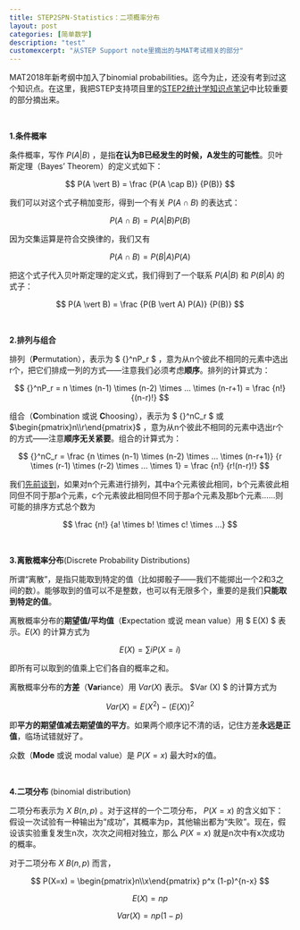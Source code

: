 ```yaml
---
title: STEP2SPN-Statistics：二项概率分布
layout: post
categories: [简单数学]
description: "test"
customexcerpt: "从STEP Support note里摘出的与MAT考试相关的部分"
---
```


MAT2018年新考纲中加入了binomial probabilities。迄今为止，还没有考到过这个知识点。在这里，我把STEP支持项目里的[STEP2统计学知识点笔记](https://maths.org/step/sites/maths.org.step/files/s2s3/Statistics_topic_notes_2019_1.pdf)中比较重要的部分摘出来。

&nbsp;  

__1.条件概率__

条件概率，写作 $P(A \vert B)$ ，是指**在认为B已经发生的时候，A发生的可能性**。贝叶斯定理（Bayes’ Theorem）的定义式如下：

$$ P(A \vert B) = \frac {P(A \cap B)} {P(B)} $$

我们可以对这个式子稍加变形，得到一个有关 $P(A \cap B)$ 的表达式：

$$ P(A \cap B) = P(A \vert B) P(B) $$

因为交集运算是符合交换律的，我们又有

$$ P(A \cap B) = P(B \vert A) P(A) $$

把这个式子代入贝叶斯定理的定义式，我们得到了一个联系 $P(A \vert B)$ 和 $P(B \vert A)$ 的式子：

$$ P(A \vert B) = \frac {P(B \vert A) P(A)} {P(B)} $$

&nbsp;  

__2.排列与组合__

排列（**P**ermutation），表示为 $ {}^nP_r $ ，意为从n个彼此不相同的元素中选出r个，把它们排成一列的方式——注意我们必须考虑**顺序**。排列的计算式为： 

$$ {}^nP_r = n \times (n-1) \times (n-2) \times ... \times (n-r+1) = \frac {n!} {(n-r)!} $$

组合（**C**ombination 或说 **C**hoosing），表示为 $ {}^nC_r $ 或 $\begin{pmatrix}n\\r\end{pmatrix}$ ，意为从n个彼此不相同的元素中选出r个的方式——注意**顺序无关紧要**。组合的计算式为：

$$ {}^nC_r = \frac {n \times (n-1) \times (n-2) \times ... \times (n-r+1)} {r \times (r-1) \times (r-2) \times ... \times 1} = \frac {n!} {r!(n-r)!} $$

我们[先前谈到](https://amusedlymanthano.github.io/2020/10/30/STEPSPA6.html)，如果对n个元素进行排列，其中a个元素彼此相同，b个元素彼此相同但不同于那a个元素，c个元素彼此相同但不同于那a个元素及那b个元素……则可能的排序方式总个数为

$$ \frac {n!} {a! \times b! \times c! \times ...} $$

&nbsp;  

__3.离散概率分布__(Discrete Probability Distributions)

所谓“离散”，是指只能取到特定的值（比如掷骰子——我们不能掷出一个2和3之间的数）。能够取到的值可以不是整数，也可以有无限多个，重要的是我们**只能取到特定的值**。

离散概率分布的**期望值/平均值**（**E**xpectation 或说 mean value）用 $ E(X) $ 表示。$E(X)$ 的计算方式为

$$ E(X) =  \sum i  P(X=i) $$

即所有可以取到的值乘上它们各自的概率之和。

离散概率分布的**方差**（**Var**iance）用 $Var(X)$ 表示。 $Var (X) $ 的计算方式为

$$ Var (X) = E(X^2) - \left( E(X) \right)^2 $$

即**平方的期望值减去期望值的平方**。如果两个顺序记不清的话，记住方差**永远是正值**，临场试错就好了。

众数（**Mode** 或说 modal value）是 $P(X=x)$ 最大时x的值。

&nbsp;  

__4.二项分布__ (binomial distribution)

二项分布表示为 $X ~ B(n,p)$ 。对于这样的一个二项分布， $P(X=x)$ 的含义如下：假设一次试验有一种输出为“成功”，其概率为p，其他输出都为“失败”。现在，假设该实验重复发生n次，次次之间相对独立，那么 $P(X=x)$ 就是n次中有x次成功的概率。

对于二项分布 $X ~ B(n,p)$ 而言，

 $$ P(X=x) = \begin{pmatrix}n\\x\end{pmatrix} p^x (1-p)^{n-x} $$ 
 
 $$ E(X) = np $$
 
 $$ Var(X) = np(1-p) $$

 
